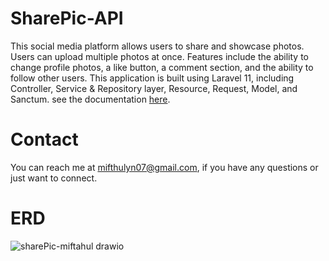 # SharePic-API #
This social media platform allows users to share and showcase photos. Users can upload multiple photos at once. Features include the ability to change profile photos, a like button, a comment section, and the ability to follow other users. This application is built using Laravel 11, including Controller, Service & Repository layer, Resource, Request, Model, and Sanctum. see the documentation [here](https://www.postman.com/navigation-geologist-83622853/workspace/sharepic-miftahul-workspace/collection/23587549-399e7aa3-71ae-4d57-be1b-3f69a6e4ff9b?action=share&creator=23587549).

# Contact # 
You can reach me at mifthulyn07@gmail.com, if you have any questions or just want to connect.

# ERD #
![sharePic-miftahul drawio](https://github.com/mifthulyn07/sharepic-api/assets/84966642/d34bdd25-73c1-49bf-9441-4dbd2b3e5c24)
